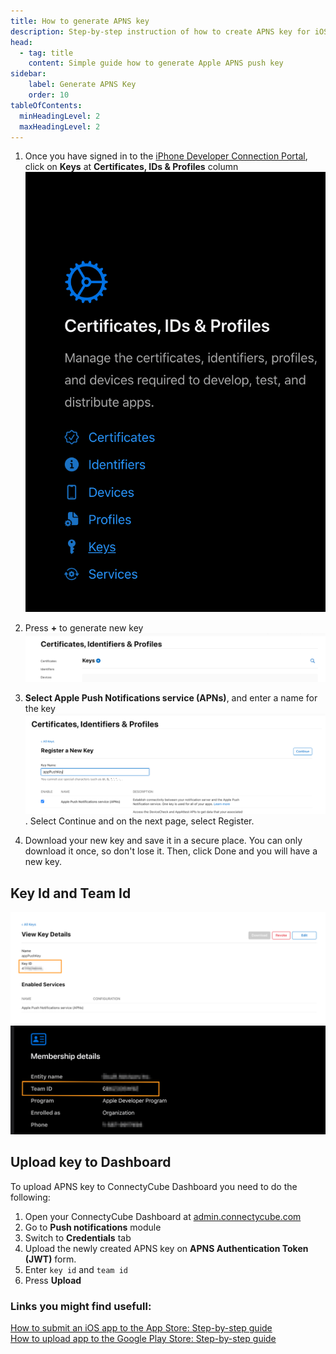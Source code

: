 ```yaml
---
title: How to generate APNS key
description: Step-by-step instruction of how to create APNS key for iOS push notifications.
head:
  - tag: title
    content: Simple guide how to generate Apple APNS push key
sidebar: 
    label: Generate APNS Key
    order: 10
tableOfContents:
  minHeadingLevel: 2
  maxHeadingLevel: 2
---
```


1. Once you have signed in to the [iPhone Developer Connection Portal](https://developer.apple.com/account/), click on **Keys** at **Certificates, IDs & Profiles** column ![iPhone Developer Connection Portal](../../../assets/ios/ios_dev_credentials_column.png)

2. Press **+** to generate new key ![iPhone Developer Connection Portal, Certificates, IDs & Profiles](../../../assets/ios/ios_dev_new_key.png)

3. **Select Apple Push Notifications service (APNs)**, and enter a name for the key ![iOS generate new key name](../../../assets/ios/ios_dev_new_key_name.png).
Select Continue and on the next page, select Register.

4. Download your new key and save it in a secure place. You can only download it once, so don't lose it. Then, click Done and you will have a new key.

## Key Id and Team Id
![iOS Key Id](../../../assets/ios/ios_dev_apns_key_id.png)
![iOS Team Id](../../../assets/ios/ios_dev_apns_key_team_id.png)

## Upload key to Dashboard

To upload APNS key to ConnectyCube Dashboard you need to do the following:

1. Open your ConnectyCube Dashboard at [admin.connectycube.com](https://admin.connectycube.com)
2. Go to **Push notifications** module
3. Switch to **Credentials** tab
4. Upload the newly created APNS key on **APNS Authentication Token (JWT)** form.
5. Enter `key id` and `team id`
6. Press **Upload**

### Links you might find usefull: 
[How to submit an iOS app to the App Store: Step-by-step guide](/guides/uploading-ios-app-to-store)  
[How to upload app to the Google Play Store: Step-by-step guide](/guides/uploading-android-app-to-store)
